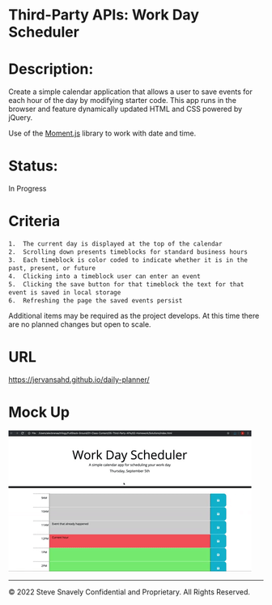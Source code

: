 # Third-Party APIs: Work Day Scheduler

# Description:
 
Create a simple calendar application that allows a user to save events for each hour of the day by modifying starter code. This app runs in the browser and feature dynamically updated HTML and CSS powered by jQuery.

Use of the [Moment.js](https://momentjs.com/) library to work with date and time. 

# Status:
In Progress 

# Criteria

    1.  The current day is displayed at the top of the calendar
    2.  Scrolling down presents timeblocks for standard business hours
    3.  Each timeblock is color coded to indicate whether it is in the past, present, or future
    4.  Clicking into a timeblock user can enter an event
    5.  Clicking the save button for that timeblock the text for that event is saved in local storage
    6.  Refreshing the page the saved events persist
   

Additional items may be required as the project develops. At this time there are no planned changes but open to scale.

# URL

https://jervansahd.github.io/daily-planner/

# Mock Up
<img src="./Assets/images/05-third-party-apis-homework-demo.gif">

---
© 2022 Steve Snavely Confidential and Proprietary. All Rights Reserved.
